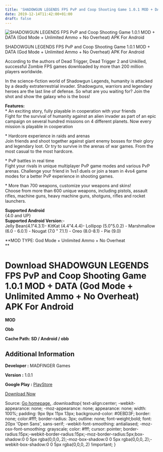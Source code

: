 ```yaml
---
title: 'SHADOWGUN LEGENDS FPS PvP and Coop Shooting Game 1.0.1 MOD + DATA (God Mode + Unlimited Ammo + No Overheat) APK For Android'
date: 2019-12-14T11:42:00+01:00
draft: false
---
```


![SHADOWGUN LEGENDS FPS PvP and Coop Shooting Game 1.0.1 MOD + DATA (God Mode + Unlimited Ammo + No Overheat) APK For Android](https://i2.wp.com/apkhome.net/wp-content/uploads/2019/11/SHADOWGUN-LEGENDS-FPS-PvP-and-Coop-Shooting-Game-1.0.1-MOD-DATA-God-Mode-Unlimited-Ammo-No-Overheat.png "SHADOWGUN LEGENDS FPS PvP and Coop Shooting Game 1.0.1 MOD + DATA (God Mode + Unlimited Ammo + No Overheat) APK For Android")

  

SHADOWGUN LEGENDS FPS PvP and Coop Shooting Game 1.0.1 MOD + DATA (God Mode + Unlimited Ammo + No Overheat) APK For Android

According to the authors of Dead Trigger, Dead Trigger 2 and Unkilled, successful Zombie FPS games downloaded by more than 200 million players worldwide.

In the science-fiction world of Shadowgun Legends, humanity is attacked by a deadly extraterrestrial invader. Shadowguns, warriors and legendary heroes are the last line of defense. So what are you waiting for? Join the shot and show the galaxy who is the boss!

**Features:**  
\* An exciting story, fully playable in cooperation with your friends  
Fight for the survival of humanity against an alien invader as part of an epic campaign on several hundred missions on 4 different planets. Now every mission is playable in cooperation

\* Hardcore experience in raids and arenas  
Join friends and shoot together against giant enemy bosses for their glory and legendary loot. Or try to survive in the arenas of war games. From the most casual to the most hardcore.

\* PvP battles in real time  
Fight your rivals in unique multiplayer PvP game modes and various PvP arenas. Challenge your friend in 1vs1 duels or join a team in 4vs4 game modes for a better PvP experience in shooting games.

\* More than 700 weapons, customize your weapons and skins!  
Choose from more than 600 unique weapons, including pistols, assault rifles, machine guns, heavy machine guns, shotguns, rifles and rocket launchers.

**Supported Android**  
{4.0 and UP}  
**Supported Android Version**:-  
Jelly Bean(4.1"4.3.1)- KitKat (4.4"4.4.4)- Lollipop (5.0"5.0.2) - Marshmallow (6.0 - 6.0.1) - Nougat (7.0 " 7.1.1) - Oreo (8.0-8.1) - Pie (9.0)

**MOD TYPE: God Mode + Unlimited Ammo + No Overheat  
**

Download SHADOWGUN LEGENDS FPS PvP and Coop Shooting Game 1.0.1 MOD + DATA (God Mode + Unlimited Ammo + No Overheat) APK For Android
====================================================================================================================================

**MOD**

**Obb**

**Cache Path: SD / Android / obb**

Additional Information
----------------------

**Developer :** MADFINGER Games

**Version :** 1.0.1

**Google Play :** [PlayStore](https://play.google.com/store/apps/details?id=com.madfingergames.legends)

  

[Download Now](https://store4app.co/post/shadowgun-legends-fps-pvp-and-coop-shooting-game-1-0-1-mod-data-god-mode-unlimited-ammo-no-overheat-apk-for-android_1574714166)

  
Source: [Go homepage.](https://store4app.co/post/shadowgun-legends-fps-pvp-and-coop-shooting-game-1-0-1-mod-data-god-mode-unlimited-ammo-no-overheat-apk-for-android_1574714166) .downloadtop{ text-align:center; -webkit-appearance: none; -moz-appearance: none; appearance: none; width: 100%; padding: 9px 9px 11px 13px; background-color: #0EBD3F; border: none; color:#fff; border-radius: 3px; outline: none; font-weight;bold; font: 20px 'Open Sans', sans-serif; -webkit-font-smoothing: antialiased; -moz-osx-font-smoothing: grayscale; color: #fff; cursor: pointer; border-radius:15px;-webkit-border-radius:15px;-moz-border-radius:5px;box-shadow:0 0 5px rgba(0,0,0,.2);-moz-box-shadow:0 0 5px rgba(0,0,0,.2);-webkit-box-shadow:0 0 5px rgba(0,0,0,.2) !important; }